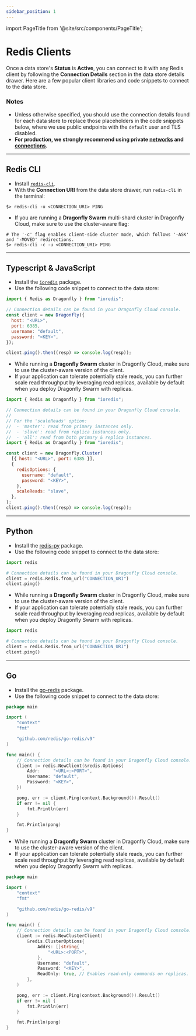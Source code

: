 ```yaml
---
sidebar_position: 1
---
```


import PageTitle from '@site/src/components/PageTitle';

# Redis Clients

<PageTitle title="Connecting with Redis Clients | Dragonfly Cloud" />

Once a data store's **Status** is **Active**, you can connect to it with any Redis client by following the **Connection Details**
section in the data store details drawer.
Here are a few popular client libraries and code snippets to connect to the data store.

### Notes

- Unless otherwise specified, you should use the connection details found for each data store
  to replace those placeholders in the code snippets below, where we use public endpoints with the `default` user and TLS disabled.
- **For production, we strongly recommend using private [networks](../networks.md) and [connections](../connections.md).**

---

## Redis CLI

- Install [`redis-cli`](https://redis.io/docs/latest/operate/oss_and_stack/install/install-redis/).
- With the **Connection URI** from the data store drawer, run `redis-cli` in the terminal:

```shell
$> redis-cli -u <CONNECTION_URI> PING
```

- If you are running a **Dragonfly Swarm** multi-shard cluster in Dragonfly Cloud, make sure to use the cluster-aware flag:

```shell
# The '-c' flag enables client-side cluster mode, which follows '-ASK' and '-MOVED' redirections.
$> redis-cli -c -u <CONNECTION_URI> PING
```

---

## Typescript & JavaScript

- Install the [`ioredis`](https://github.com/redis/ioredis) package.
- Use the following code snippet to connect to the data store:

```javascript
import { Redis as Dragonfly } from "ioredis";

// Connection details can be found in your Dragonfly Cloud console.
const client = new Dragonfly({
  host: "<URL>",
  port: 6385,
  username: "default",
  password: "<KEY>",
});

client.ping().then((resp) => console.log(resp));
```

- While running a **Dragonfly Swarm** cluster in Dragonfly Cloud, make sure to use the cluster-aware version of the client.
- If your application can tolerate potentially stale reads, you can further scale read throughput by leveraging read replicas, available by default when you deploy Dragonfly Swarm with replicas.

```javascript
import { Redis as Dragonfly } from "ioredis";

// Connection details can be found in your Dragonfly Cloud console.
//
// For the 'scaleReads' option:
//  - 'master': read from primary instances only.
//  - 'slave': read from replica instances only.
//  - 'all': read from both primary & replica instances.
import { Redis as Dragonfly } from "ioredis";

const client = new Dragonfly.Cluster(
  [{ host: "<URL>", port: 6385 }],
  {
    redisOptions: {
      username: "default",
      password: "<KEY>",
    },
    scaleReads: "slave",
  },
);
client.ping().then((resp) => console.log(resp));
```

---

## Python

- Install the [redis-py](https://github.com/redis/redis-py) package.
- Use the following code snippet to connect to the data store:

```python
import redis

# Connection details can be found in your Dragonfly Cloud console.
client = redis.Redis.from_url("CONNECTION_URI")
client.ping()
```

- While running a **Dragonfly Swarm** cluster in Dragonfly Cloud, make sure to use the cluster-aware version of the client.
- If your application can tolerate potentially stale reads, you can further scale read throughput by leveraging read replicas, available by default when you deploy Dragonfly Swarm with replicas.

```python
import redis

# Connection details can be found in your Dragonfly Cloud console.
client = redis.Redis.from_url("CONNECTION_URI")
client.ping()
```

---

## Go

- Install the [go-redis](https://github.com/redis/go-redis) package.
- Use the following code snippet to connect to the data store:

```go
package main

import (
    "context"
    "fmt"

    "github.com/redis/go-redis/v9"
)

func main() {
    // Connection details can be found in your Dragonfly Cloud console.
    client := redis.NewClient(&redis.Options{
		Addr:     "<URL>:<PORT>",
		Username: "default",
		Password: "<KEY>",
	})

    pong, err := client.Ping(context.Background()).Result()
    if err != nil {
        fmt.Println(err)
    }

    fmt.Println(pong)
}
```

- While running a **Dragonfly Swarm** cluster in Dragonfly Cloud, make sure to use the cluster-aware version of the client.
- If your application can tolerate potentially stale reads, you can further scale read throughput by leveraging read replicas, available by default when you deploy Dragonfly Swarm with replicas.

```go
package main

import (
	"context"
	"fmt"

	"github.com/redis/go-redis/v9"
)

func main() {
	// Connection details can be found in your Dragonfly Cloud console.
	client := redis.NewClusterClient(
		&redis.ClusterOptions{
			Addrs: []string{
				"<URL>:<PORT>",
			},
			Username: "default",
			Password: "<KEY>",
			ReadOnly: true, // Enables read-only commands on replicas.
		},
	)

	pong, err := client.Ping(context.Background()).Result()
	if err != nil {
		fmt.Println(err)
	}

	fmt.Println(pong)
}
```
